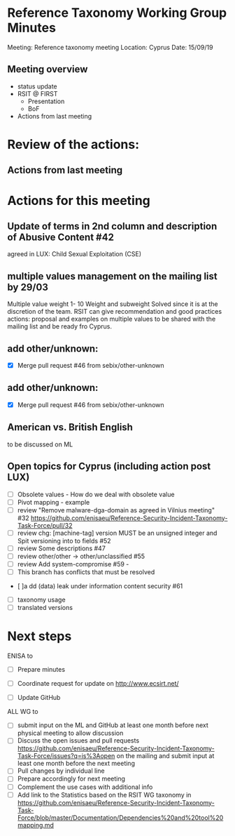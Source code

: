 # Reference Taxonomy Working Group Minutes

Meeting: Reference taxonomy meeting Location: Cyprus Date: 15/09/19
## Meeting overview
- status update 
- RSIT @ FIRST 
	- Presentation
	- BoF
- Actions from last meeting

# Review of the actions:
## Actions from last meeting


# Actions for this meeting

## Update of terms in 2nd column and description of Abusive Content #42
agreed in LUX: Child Sexual Exploitation (CSE) 

## multiple values management on the mailing list by 29/03
Multiple value weight 1- 10 
Weight and subweight
Solved since it is at the discretion of the team.
RSIT can give recommendation and good practices
actions: proposal and examples on multiple values to be shared with the mailing list and be ready fro Cyprus.

## add other/unknown:
- [x] Merge pull request #46 from sebix/other-unknown

## add other/unknown:
- [x] Merge pull request #46 from sebix/other-unknown

## American vs. British English
to be discussed on ML
  
## Open topics for Cyprus (including action post LUX)
- [ ] Obsolete values - How do we deal with obsolete value
- [ ] Pivot mapping - example
- [ ] review  "Remove malware-dga-domain as agreed in Vilnius meeting" #32 https://github.com/enisaeu/Reference-Security-Incident-Taxonomy-Task-Force/pull/32 
- [ ] review  chg: [machine-tag] version MUST be an unsigned integer  and  Spit versioning into to fields #52 
- [ ] review Some descriptions #47
- [ ] review other/other -> other/unclassified #55
- [ ] review  Add system-compromise #59 - 
- [ ] This branch has conflicts that must be resolved
- [ ]a dd (data) leak under information content security #61 
- [ ] taxonomy usage 
- [ ] translated versions

# Next steps

ENISA to

- [ ] Prepare minutes
- [ ] Coordinate request for update on http://www.ecsirt.net/
- [ ] Update GitHub


ALL WG to
- [ ] submit input on the ML and GitHub at least one month before next physical meeting to allow discussion 
- [ ] Discuss the open issues and pull requests https://github.com/enisaeu/Reference-Security-Incident-Taxonomy-Task-Force/issues?q=is%3Aopen  on the mailing and submit input at least one month before the next meeting 
- [ ] Pull changes by individual line
- [ ] Prepare accordingly for next meeting
- [ ] Complement the use cases with additional info 
- [ ] Add link to the Statistics based on the RSIT WG taxonomy in https://github.com/enisaeu/Reference-Security-Incident-Taxonomy-Task-Force/blob/master/Documentation/Dependencies%20and%20tool%20mapping.md 
